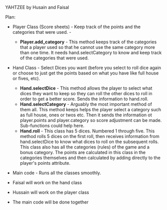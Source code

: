 YAHTZEE by Husain and Faisal

Plan:
* Player Class (Score sheets) - Keep track of the points and the categories that were used. - 
  * **Player.add_category** - This method keeps track of the categories that a player used so that he cannot use the same category more than one time. It needs hand.selectCategory to know and keep track of the categories that were used. 
* Hand Class - Select Dices you want (before you select to roll dice again or choose to just get the points based on what you have like full house or fives, etc). 
  * **Hand.selectDice** - This method allows the player to select what dices they want to keep so they can roll the other dices to roll in order to get a better score. Sends the information to hand.roll.
  * **Hand.selectCategory** - Arguably the most important method of them all. This method keeps helps the player select a category such as full house, ones or twos etc. Then it sends the information ot player.points and player.category so score adjustment can be made. Sub-functions could help here.
  * **Hand.roll** - This class has 5 dices. Numbered 1 through five. This method rolls 5 dices on the first roll, then receives information from hand.selectDice to know what dices to roll on the subsequent rolls.
  This class also has all the categories (rules) of the game and a bonus category.
  The points are calculated in this class in the categories themselves and then calculated by adding directly to the player's points attribute.
* Main code - Runs all the classes smoothly. 

* Faisal will work on the hand class
* Hussain will work on the player class
* The main code will be done together

